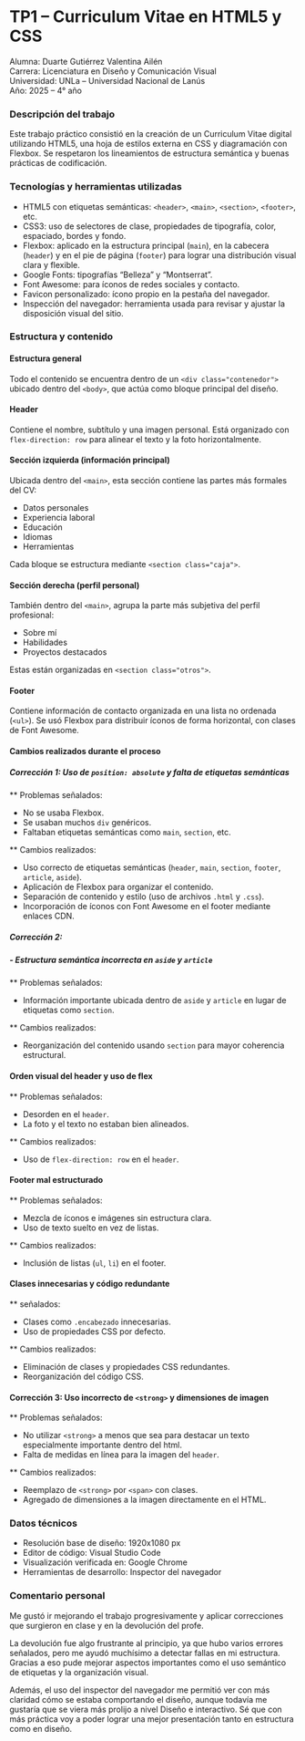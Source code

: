 # TP1 – Curriculum Vitae en HTML5 y CSS

Alumna: Duarte Gutiérrez Valentina Ailén  
Carrera: Licenciatura en Diseño y Comunicación Visual  
Universidad: UNLa – Universidad Nacional de Lanús  
Año: 2025 – 4° año




### Descripción del trabajo 

Este trabajo práctico consistió en la creación de un Curriculum Vitae digital utilizando HTML5, una hoja de estilos externa en CSS y diagramación con Flexbox. Se respetaron los lineamientos de estructura semántica y buenas prácticas de codificación.




### Tecnologías y herramientas utilizadas 

- HTML5 con etiquetas semánticas: `<header>`, `<main>`, `<section>`, `<footer>`, etc.
- CSS3: uso de selectores de clase, propiedades de tipografía, color, espaciado, bordes y fondo.
- Flexbox: aplicado en la estructura principal (`main`), en la cabecera (`header`) y en el pie de página (`footer`) para lograr una distribución visual clara y flexible.
- Google Fonts: tipografías “Belleza” y “Montserrat”.
- Font Awesome: para íconos de redes sociales y contacto.
- Favicon personalizado: ícono propio en la pestaña del navegador.
- Inspección del navegador: herramienta usada para revisar y ajustar la disposición visual del sitio.





### Estructura y contenido 


#### Estructura general 

Todo el contenido se encuentra dentro de un `<div class="contenedor">` ubicado dentro del `<body>`, que actúa como bloque principal del diseño.



#### Header 

Contiene el nombre, subtítulo y una imagen personal. Está organizado con `flex-direction: row` para alinear el texto y la foto horizontalmente.



#### Sección izquierda (información principal)

Ubicada dentro del `<main>`, esta sección contiene las partes más formales del CV:

- Datos personales
- Experiencia laboral
- Educación
- Idiomas
- Herramientas

Cada bloque se estructura mediante `<section class="caja">`.



#### Sección derecha (perfil personal)

También dentro del `<main>`, agrupa la parte más subjetiva del perfil profesional:

- Sobre mí
- Habilidades
- Proyectos destacados

Estas están organizadas en `<section class="otros">`.



#### Footer

Contiene información de contacto organizada en una lista no ordenada (`<ul>`). Se usó Flexbox para distribuir íconos de forma horizontal, con clases de Font Awesome.





#### Cambios realizados durante el proceso

##### Corrección 1: Uso de `position: absolute` y falta de etiquetas semánticas

** Problemas señalados:

- No se usaba Flexbox.
- Se usaban muchos `div` genéricos.
- Faltaban etiquetas semánticas como `main`, `section`, etc.

** Cambios realizados:

- Uso correcto de etiquetas semánticas (`header`, `main`, `section`, `footer`, `article`, `aside`).
- Aplicación de Flexbox para organizar el contenido.
- Separación de contenido y estilo (uso de archivos `.html` y `.css`).
- Incorporación de íconos con Font Awesome en el footer mediante enlaces CDN.

##### Corrección 2: 

##### - Estructura semántica incorrecta en `aside` y `article`

** Problemas señalados:

 - Información importante ubicada dentro de `aside` y `article` en lugar de etiquetas como `section`.

** Cambios realizados:

- Reorganización del contenido usando `section` para mayor coherencia estructural.

#### Orden visual del header y uso de flex

** Problemas señalados:

- Desorden en el `header`.
- La foto y el texto no estaban bien alineados.

** Cambios realizados:

- Uso de `flex-direction: row` en el `header`.

#### Footer mal estructurado

** Problemas señalados:

- Mezcla de íconos e imágenes sin estructura clara.
- Uso de texto suelto en vez de listas.

** Cambios realizados:

- Inclusión de listas (`ul`, `li`) en el footer.

#### Clases innecesarias y código redundante

** señalados:

- Clases como `.encabezado` innecesarias.
- Uso de propiedades CSS por defecto.

** Cambios realizados:

- Eliminación de clases y propiedades CSS redundantes.
- Reorganización del código CSS.

#### Corrección 3: Uso incorrecto de `<strong>` y dimensiones de imagen

** Problemas señalados:

- No utilizar `<strong>` a menos que sea para destacar un texto especialmente importante dentro del html.  
- Falta de medidas en línea para la imagen del `header`.

** Cambios realizados:

- Reemplazo de `<strong>` por `<span>` con clases.
- Agregado de dimensiones a la imagen directamente en el HTML.




### Datos técnicos

- Resolución base de diseño: 1920x1080 px
- Editor de código: Visual Studio Code
- Visualización verificada en: Google Chrome
- Herramientas de desarrollo: Inspector del navegador 





### Comentario personal

Me gustó ir mejorando el trabajo progresivamente y aplicar correcciones que surgieron en clase y en la devolución del profe. 

La devolución fue algo frustrante al principio, ya que hubo varios errores señalados, pero me ayudó muchísimo a detectar fallas en mi estructura. Gracias a eso pude mejorar aspectos importantes como el uso semántico de etiquetas y la organización visual.

Además, el uso del inspector del navegador me permitió ver con más claridad cómo se estaba comportando el diseño, aunque todavía me gustaría que se viera más prolijo a nivel Diseño e interactivo. Sé que con más práctica voy a poder lograr una mejor presentación tanto en estructura como en diseño.
